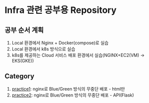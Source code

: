 # Infra 관련 공부용 Repository

## 공부 순서 계획
1. Local 환경에서 Nginx + Docker(compose)로 실습
2. Local 환경에서 k8s 방식으로 실습
3. k8s를 제공하는 Cloud 서비스 배포 환경에서 실습(NGINX+EC2(VM) -> EKS(GKE))

## Category
1. [practice1](./practice1-bluegreen-nginx-html): nginx로 Blue/Green 방식의 무중단 배포 - html만
2. [practice2](./practice2-bluegreen-nginx-api): nginx로 Blue/Green 방식의 무중단 배포 - API(Flask)